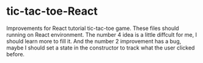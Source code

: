 # tic-tac-toe-React
Improvements for React tutorial tic-tac-toe game. These files should running on React environment.
The number 4 idea is a little diffcult for me, I should learn more to fill it.
And the number 2 improvement has a bug, maybe I should set a state in the constructor to track what the user clicked before.
